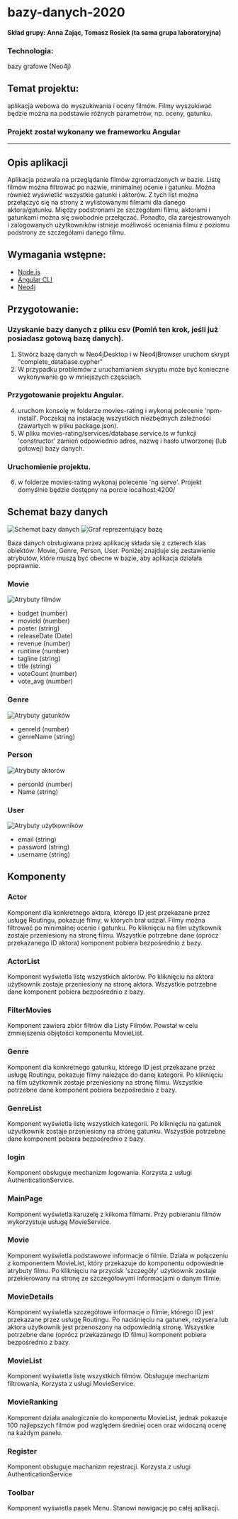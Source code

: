 # bazy-danych-2020
#### Skład grupy: Anna Zając, Tomasz Rosiek (ta sama grupa laboratoryjna)
### Technologia:
  bazy grafowe (Neo4j)
## Temat projektu:
  aplikacja webowa do wyszukiwania i oceny filmów.  Filmy wyszukiwać będzie można na podstawie różnych parametrów, np. oceny, gatunku.
### Projekt został wykonany we frameworku Angular 
  
---
## Opis aplikacji
  Aplikacja pozwala na przeglądanie filmów zgromadzonych w bazie. Listę filmów można filtrować po nazwie, minimalnej ocenie i gatunku. Można również wyświetlić wszystkie gatunki i aktorów. Z tych list można przełączyć się na strony z wylistowanymi filmami dla danego aktora/gatunku. Między podstronami ze szczegółami filmu, aktorami i gatunkami można się swobodnie przełączać. Ponadto, dla zarejestrowanych i zalogowanych użytkowników istnieje możliwość oceniania filmu z poziomu podstrony ze szczegółami danego filmu.
## Wymagania wstępne:
  * [Node.js](https://nodejs.org/en/)
  * [Angular CLI](https://angular.io/cli)
  * [Neo4j](https://neo4j.com/download/)
## Przygotowanie:
  ### Uzyskanie bazy danych z pliku csv (Pomiń ten krok, jeśli już posiadasz gotową bazę danych).
   1. Stwórz bazę danych w Neo4jDesktop i w Neo4jBrowser uruchom skrypt "complete_database.cypher"
   3. W przypadku problemów z uruchamianiem skryptu może być konieczne wykonywanie go w mniejszych częściach.
    
  ### Przygotowanie projektu Angular.
  
   4. uruchom konsolę w folderze movies-rating i wykonaj polecenie 'npm-install'. Poczekaj na instalację wszystkich niezbędnych zależności (zawartych w pliku package.json).
   5. W pliku movies-rating/services/database.service.ts w funkcji 'constructor' zamień odpowiednio adres, nazwę i hasło utworzonej (lub gotowej) bazy danych.
    
  ### Uruchomienie projektu.
  
   6. w folderze movies-rating wykonaj polecenie 'ng serve'. Projekt domyślnie będzie dostępny na porcie localhost:4200/
   
  ## Schemat bazy danych
  
  ![Schemat bazy danych](https://github.com/tomros766/bazy-danych-2020/blob/master/img/arrows.svg "Schemat bazy danych")
  ![Graf reprezentujący bazę](https://github.com/tomros766/bazy-danych-2020/blob/master/img/graph1.png "Graf reprezentujący bazę")
  
   Baza danych obsługiwana przez aplikację składa się z czterech klas obiektów: Movie, Genre, Person, User. 
   Poniżej znajduje się zestawienie atrybutów, które muszą być obecne w bazie, aby aplikacja działała poprawnie.
   ### Movie
   ![Atrybuty filmów](https://github.com/tomros766/bazy-danych-2020/blob/master/img/movie.png "Atrybuty filmów")
   * budget (number)
   * movieId (number)
   * poster (string)
   * releaseDate (Date)
   * revenue (number)
   * runtime (number)
   * tagline (string)
   * title (string)
   * voteCount (number)
   * vote_avg (number)
   ### Genre
   ![Atrybuty gatunków](https://github.com/tomros766/bazy-danych-2020/blob/master/img/genre.png "Atrybuty gatunków")
   * genreId (number)
   * genreName (string)
   ### Person
   ![Atrybuty aktorów](https://github.com/tomros766/bazy-danych-2020/blob/master/img/person.png "Atrybuty aktorów")
   * personId (number)
   * Name (string)
   ### User
   ![Atrybuty użytkowników](https://github.com/tomros766/bazy-danych-2020/blob/master/img/user1.png "Atrybuty użytkowników")
   * email (string)
   * password (string)
   * username (string)
  ## Komponenty
  ### Actor
  Komponent dla konkretnego aktora, którego ID jest przekazane przez usługę Routingu, pokazuje filmy, w których brał udział. Filmy można filtrować po minimalnej ocenie i gatunku. Po kliknięciu na film użytkownik zostaje przeniesiony na stronę filmu. Wszystkie potrzebne dane (oprócz przekazanego ID aktora) komponent pobiera bezpośrednio z bazy.
  ### ActorList
  Komponent wyświetla listę wszystkich aktorów. Po kliknięciu na aktora użytkownik zostaje przeniesiony na stronę aktora. Wszystkie potrzebne dane komponent pobiera bezpośrednio z bazy.
  ### FilterMovies
  Komponent zawiera zbiór filtrów dla Listy Filmów. Powstał w celu zmniejszenia objętości komponentu MovieList.
  ### Genre
  Komponent dla konkretnego gatunku, którego ID jest przekazane przez usługę Routingu, pokazuje filmy należące do danej kategorii. Po kliknięciu na film użytkownik zostaje przeniesiony na stronę filmu. Wszystkie potrzebne dane komponent pobiera bezpośrednio z bazy.
  ### GenreList
  Komponent wyświetla listę wszystkich kategorii. Po kliknięciu na gatunek użyutkownik zostaje przeniesiony na stronę gatunku. Wszystkie potrzebne dane komponent pobiera bezpośrednio z bazy.
  ### login
  Komponent obsługuje mechanizm logowania. Korzysta z usługi AuthenticationService.
  ### MainPage
  Komponent wyświetla karuzelę z kilkoma filmami. Przy pobieraniu filmów wykorzystuje usługę MovieService.
  ### Movie
  Komponent wyświetla podstawowe informacje o filmie. Działa w połączeniu z komponentem MovieList, który przekazuje do komponentu odpowiednie atrybuty filmu. Po kliknięciu na przycisk 'szczegóły' użytkownik zostaje przekierowany na stronę ze szczegółowymi informacjami o danym filmie.
  ### MovieDetails
  Komponent wyświetla szczegółowe informacje o filmie, którego ID jest przekazane przez usługę Routingu. Po naciśnięciu na gatunek, reżysera lub aktora użytkownik jest przenoszony na odpowiednią stronę. Wszystkie potrzebne dane (oprócz przekazanego ID filmu) komponent pobiera bezpośrednio z bazy.
  ### MovieList
  Komponent wyświetla listę wszystkich filmów. Obsługuje mechanizm filtrowania, Korzysta z usługi MovieService.
  ### MovieRanking
  Komponent działa analogicznie do komponentu MovieList, jednak pokazuje 100 najlepszych filmów pod względem średniej ocen oraz widoczną ocenę na każdym panelu.
  ### Register
  Komponent obsługuje machanizm rejestracji. Korzysta z usługi AuthenticationService
  ### Toolbar
  Komponent wyświetla pasek Menu. Stanowi nawigację po całej aplikacji.
